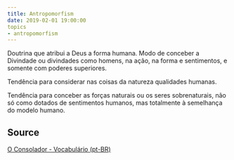 ```yaml
---
title: Antropomorfism
date: 2019-02-01 19:00:00
topics
- antropomorfism
---
```


Doutrina que atribui a Deus a forma humana. Modo de conceber a Divindade ou divindades como homens, 
na ação, na forma e sentimentos, e somente com poderes superiores. 

Tendência para considerar nas coisas da natureza qualidades humanas. 

Tendência para conceber as forças naturais ou os seres sobrenaturais, não só como dotados de 
sentimentos humanos, mas totalmente à semelhança do modelo humano.

## Source
[O Consolador - Vocabulário (pt-BR)](http://www.oconsolador.com.br/linkfixo/vocabulario/principal.html)
